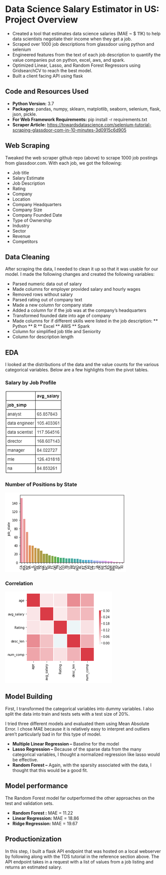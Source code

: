 # Data Science Salary Estimator in US: Project Overview
* Created a tool that estimates data science salaries (MAE ~ $ 11K) to help data scientists negotiate their income when they get a job.
* Scraped over 1000 job descriptions from glassdoor using python and selenium
* Engineered features from the text of each job description to quantify the value companies put on python, excel, aws, and spark.
* Optimized Linear, Lasso, and Random Forest Regressors using GridsearchCV to reach the best model.
* Built a client facing API using flask

## Code and Resources Used
* **Python Version:** 3.7
* **Packages:** pandas, numpy, sklearn, matplotlib, seaborn, selenium, flask, json, pickle.
* **For Web Framework Requirements:** pip install -r requirements.txt
* **Scraper Article:** https://towardsdatascience.com/selenium-tutorial-scraping-glassdoor-com-in-10-minutes-3d0915c6d905

## Web Scraping
Tweaked the web scraper github repo (above) to scrape 1000 job postings from glassdoor.com. With each job, we got the following:
* Job title
* Salary Estimate
* Job Description
* Rating
* Company
* Location
* Company Headquarters
* Company Size
* Company Founded Date
* Type of Ownership
* Industry
* Sector
* Revenue
* Competitors

## Data Cleaning
After scraping the data, I needed to clean it up so that it was usable for our model. I made the following changes and created the following variables:

* Parsed numeric data out of salary
* Made columns for employer provided salary and hourly wages
* Removed rows without salary
* Parsed rating out of company text
* Made a new column for company state
* Added a column for if the job was at the company’s headquarters
* Transformed founded date into age of company
* Made columns for if different skills were listed in the job description:
 ** Python
 ** R
 ** Excel
 ** AWS
 ** Spark
* Column for simplified job title and Seniority
* Column for description length

## EDA
I looked at the distributions of the data and the value counts for the various categorical variables. Below are a few highlights from the pivot tables.
### Salary by Job Profile
![](Salary_by_job_profile.png)
### Number of Positions by State
![](Number_of_positions.png)
### Correlation
![](Correlation.png)

## Model Building
First, I transformed the categorical variables into dummy variables. I also split the data into train and tests sets with a test size of 20%.

I tried three different models and evaluated them using Mean Absolute Error. I chose MAE because it is relatively easy to interpret and outliers aren’t particularly bad in for this type of model.

* **Multiple Linear Regression –** Baseline for the model
* **Lasso Regression –** Because of the sparse data from the many categorical variables, I thought a normalized regression like lasso would be effective.
* **Random Forest –** Again, with the sparsity associated with the data, I thought that this would be a good fit.

## Model performance
The Random Forest model far outperformed the other approaches on the test and validation sets.

* **Random Forest :** MAE = 11.22
* **Linear Regression:** MAE = 18.86
* **Ridge Regression:** MAE = 19.67

## Productionization
In this step, I built a flask API endpoint that was hosted on a local webserver by following along with the TDS tutorial in the reference section above. The API endpoint takes in a request with a list of values from a job listing and returns an estimated salary.
